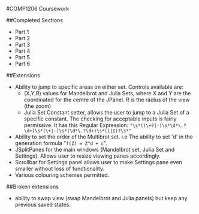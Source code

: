 #COMP1206 Coursework

##Completed Sections

* Part 1
* Part 2
* Part 3
* Part 4
* Part 5
* Part 6

##Extensions 

* Ability to jump to specific areas on either set. Controls available are:
    * (X,Y,R) values for Mandelbrot and Julia Sets, where X and Y are the 
    coordinated for the centre of the JPanel. R is the radius of the view 
    (the zoom)
    * Julia Set Constant setter, allows the user to jump to a Julia Set of
    a specific constant. The checking for acceptable inputs is fairly
    permissive. It has this Regular Expression:
    `"\s*((\+?|-)\s*\d*\.?\d+)\s*(\+|-)\s*(\d*\.?\d+)\s*(i|I)?\s*"`
* Ability to set the order of the Multibrot set. i.e The ability to set 'd'
in the generation formula "`f(Z) = Z^d + c`".
* JSplitPanes for the main windows (Mandelbrot set, Julia Set and Settings).
Allows user to resize viewing panes accordingly.
* Scrollbar for Settings panel allows user to make Settings pane even
smaller without loss of functionality.
* Various colouring schemes permitted.

##Broken extensions

* ability to swap view (swap Mandelbrot and Julia panels) but keep any previous
saved states.
